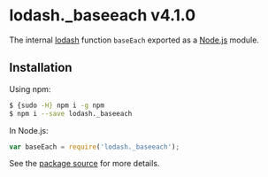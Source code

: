 # lodash._baseeach v4.1.0

The internal [lodash](https://lodash.com/) function `baseEach` exported as a [Node.js](https://nodejs.org/) module.

## Installation

Using npm:
```bash
$ {sudo -H} npm i -g npm
$ npm i --save lodash._baseeach
```

In Node.js:
```js
var baseEach = require('lodash._baseeach');
```

See the [package source](https://github.com/lodash/lodash/blob/4.1.0-npm-packages/lodash._baseeach) for more details.
